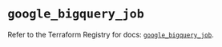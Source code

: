 # `google_bigquery_job`

Refer to the Terraform Registry for docs: [`google_bigquery_job`](https://registry.terraform.io/providers/hashicorp/google/6.14.0/docs/resources/bigquery_job).
